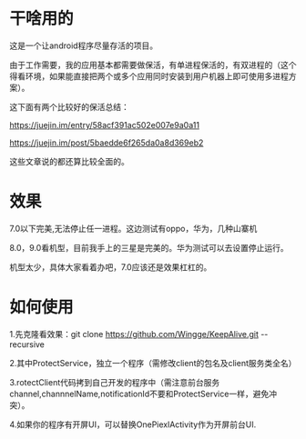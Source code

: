 # 干啥用的

这是一个让android程序尽量存活的项目。

由于工作需要，我的应用基本都需要做保活，有单进程保活的，有双进程的（这个得看环境，如果能直接把两个或多个应用同时安装到用户机器上即可使用多进程方案）。

这下面有两个比较好的保活总结：

https://juejin.im/entry/58acf391ac502e007e9a0a11

https://juejin.im/post/5baedde6f265da0a8d369eb2

这些文章说的都还算比较全面的。

# 效果

7.0以下完美,无法停止任一进程。这边测试有oppo，华为，几种山寨机

8.0，9.0看机型，目前我手上的三星是完美的。华为测试可以去设置停止运行。

机型太少，具体大家看着办吧，7.0应该还是效果杠杠的。

# 如何使用

1.先克隆看效果：git clone https://github.com/Wingge/KeepAlive.git --recursive

2.其中ProtectService，独立一个程序（需修改client的包名及client服务类全名）

3.rotectClient代码拷到自己开发的程序中（需注意前台服务channel,channnelName,notificationId不要和ProtectService一样，避免冲突）。

4.如果你的程序有开屏UI，可以替换OnePiexlActivity作为开屏前台UI.

